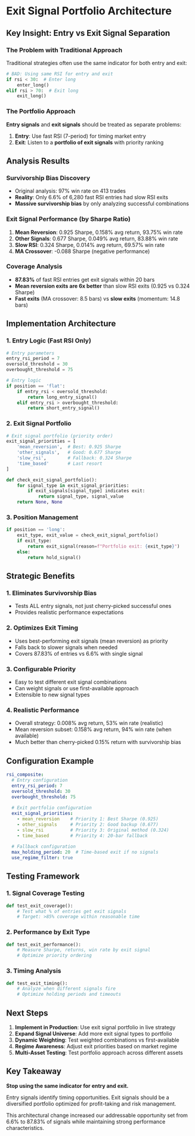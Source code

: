 # Exit Signal Portfolio Architecture

## Key Insight: Entry vs Exit Signal Separation

### The Problem with Traditional Approach
Traditional strategies often use the same indicator for both entry and exit:
```python
# BAD: Using same RSI for entry and exit
if rsi < 30:  # Enter long
    enter_long()
elif rsi > 70:  # Exit long  
    exit_long()
```

### The Portfolio Approach
**Entry signals** and **exit signals** should be treated as separate problems:

1. **Entry**: Use fast RSI (7-period) for timing market entry
2. **Exit**: Listen to a **portfolio of exit signals** with priority ranking

## Analysis Results

### Survivorship Bias Discovery
- Original analysis: 97% win rate on 413 trades
- **Reality**: Only 6.6% of 6,280 fast RSI entries had slow RSI exits
- **Massive survivorship bias** by only analyzing successful combinations

### Exit Signal Performance (by Sharpe Ratio)
1. **Mean Reversion**: 0.925 Sharpe, 0.158% avg return, 93.75% win rate
2. **Other Signals**: 0.677 Sharpe, 0.049% avg return, 83.88% win rate  
3. **Slow RSI**: 0.324 Sharpe, 0.014% avg return, 69.57% win rate
4. **MA Crossover**: -0.088 Sharpe (negative performance)

### Coverage Analysis
- **87.83%** of fast RSI entries get exit signals within 20 bars
- **Mean reversion exits are 6x better** than slow RSI exits (0.925 vs 0.324 Sharpe)
- **Fast exits** (MA crossover: 8.5 bars) vs **slow exits** (momentum: 14.8 bars)

## Implementation Architecture

### 1. Entry Logic (Fast RSI Only)
```python
# Entry parameters
entry_rsi_period = 7
oversold_threshold = 30
overbought_threshold = 75

# Entry logic
if position == 'flat':
    if entry_rsi < oversold_threshold:
        return long_entry_signal()
    elif entry_rsi > overbought_threshold:
        return short_entry_signal()
```

### 2. Exit Signal Portfolio
```python
# Exit signal portfolio (priority order)
exit_signal_priorities = [
    'mean_reversion',  # Best: 0.925 Sharpe
    'other_signals',   # Good: 0.677 Sharpe
    'slow_rsi',        # Fallback: 0.324 Sharpe  
    'time_based'       # Last resort
]

def check_exit_signal_portfolio():
    for signal_type in exit_signal_priorities:
        if exit_signals[signal_type] indicates exit:
            return signal_type, signal_value
    return None, None
```

### 3. Position Management
```python
if position == 'long':
    exit_type, exit_value = check_exit_signal_portfolio()
    if exit_type:
        return exit_signal(reason=f"Portfolio exit: {exit_type}")
    else:
        return hold_signal()
```

## Strategic Benefits

### 1. **Eliminates Survivorship Bias**
- Tests ALL entry signals, not just cherry-picked successful ones
- Provides realistic performance expectations

### 2. **Optimizes Exit Timing**
- Uses best-performing exit signals (mean reversion) as priority
- Falls back to slower signals when needed
- Covers 87.83% of entries vs 6.6% with single signal

### 3. **Configurable Priority**
- Easy to test different exit signal combinations
- Can weight signals or use first-available approach
- Extensible to new signal types

### 4. **Realistic Performance**
- Overall strategy: 0.008% avg return, 53% win rate (realistic)
- Mean reversion subset: 0.158% avg return, 94% win rate (when available)
- Much better than cherry-picked 0.15% return with survivorship bias

## Configuration Example

```yaml
rsi_composite:
  # Entry configuration
  entry_rsi_period: 7
  oversold_threshold: 30
  overbought_threshold: 75
  
  # Exit portfolio configuration
  exit_signal_priorities:
    - mean_reversion    # Priority 1: Best Sharpe (0.925)
    - other_signals     # Priority 2: Good backup (0.677)
    - slow_rsi          # Priority 3: Original method (0.324)
    - time_based        # Priority 4: 20-bar fallback
  
  # Fallback configuration
  max_holding_period: 20  # Time-based exit if no signals
  use_regime_filter: true
```

## Testing Framework

### 1. Signal Coverage Testing
```python
def test_exit_coverage():
    # Test what % of entries get exit signals
    # Target: >85% coverage within reasonable time
```

### 2. Performance by Exit Type
```python  
def test_exit_performance():
    # Measure Sharpe, returns, win rate by exit signal
    # Optimize priority ordering
```

### 3. Timing Analysis
```python
def test_exit_timing():
    # Analyze when different signals fire
    # Optimize holding periods and timeouts
```

## Next Steps

1. **Implement in Production**: Use exit signal portfolio in live strategy
2. **Expand Signal Universe**: Add more exit signal types to portfolio
3. **Dynamic Weighting**: Test weighted combinations vs first-available
4. **Regime Awareness**: Adjust exit priorities based on market regime
5. **Multi-Asset Testing**: Test portfolio approach across different assets

## Key Takeaway

**Stop using the same indicator for entry and exit.** 

Entry signals identify timing opportunities. Exit signals should be a diversified portfolio optimized for profit-taking and risk management.

This architectural change increased our addressable opportunity set from 6.6% to 87.83% of signals while maintaining strong performance characteristics.